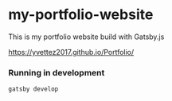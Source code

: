 # my-portfolio-website

This is my portfolio website build with Gatsby.js

https://yvettez2017.github.io/Portfolio/


### Running in development
`gatsby develop`
